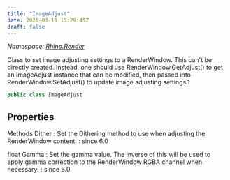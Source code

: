 ```yaml
---
title: "ImageAdjust"
date: 2020-03-11 15:29:45Z
draft: false
---
```


*Namespace: [Rhino.Render](../)*

Class to set image adjusting settings to a RenderWindow. This can't be
     directly created. Instead, one should use RenderWindow.GetAdjust() to
     get an ImageAdjust instance that can be modified, then passed into
     RenderWindow.SetAdjust() to update image adjusting settings.1
```cs
public class ImageAdjust
```
## Properties

Methods Dither
: Set the Dithering method to use when adjusting the RenderWindow
       content.
: since 6.0

float Gamma
: Set the gamma value. The inverse of this will be used to apply
       gamma correction to the RenderWindow RGBA channel when necessary.
: since 6.0
